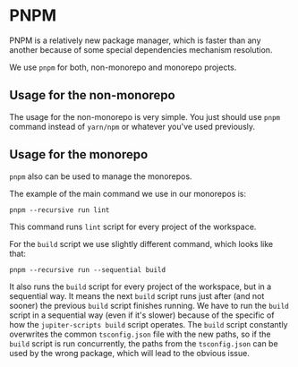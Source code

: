 # PNPM
PNPM is a relatively new package manager, which is faster than any another because of some special dependencies mechanism resolution.

We use `pnpm` for both, non-monorepo and monorepo projects.

## Usage for the non-monorepo

The usage for the non-monorepo is very simple. You just should use `pnpm` command instead of `yarn/npm` or whatever you've used previously.

## Usage for the monorepo

`pnpm` also can be used to manage the monorepos.

The example of the main command we use in our monorepos is:

```
pnpm --recursive run lint
```

This command runs `lint` script for every project of the workspace.

For the `build` script we use slightly different command, which looks like that:

```
pnpm --recursive run --sequential build
```

It also runs the `build` script for every project of the workspace, but in a sequential way. It means the next `build` script runs just after (and not sooner) the previous `build` script finishes running. We have to run the `build` script in a sequential way (even if it's slower) because of the specific of how the `jupiter-scripts build` script operates. The `build` script constantly overwrites the common `tsconfig.json` file with the new paths, so if the `build` script is run concurrently, the paths from the `tsconfig.json` can be used by the wrong package, which will lead to the obvious issue.



